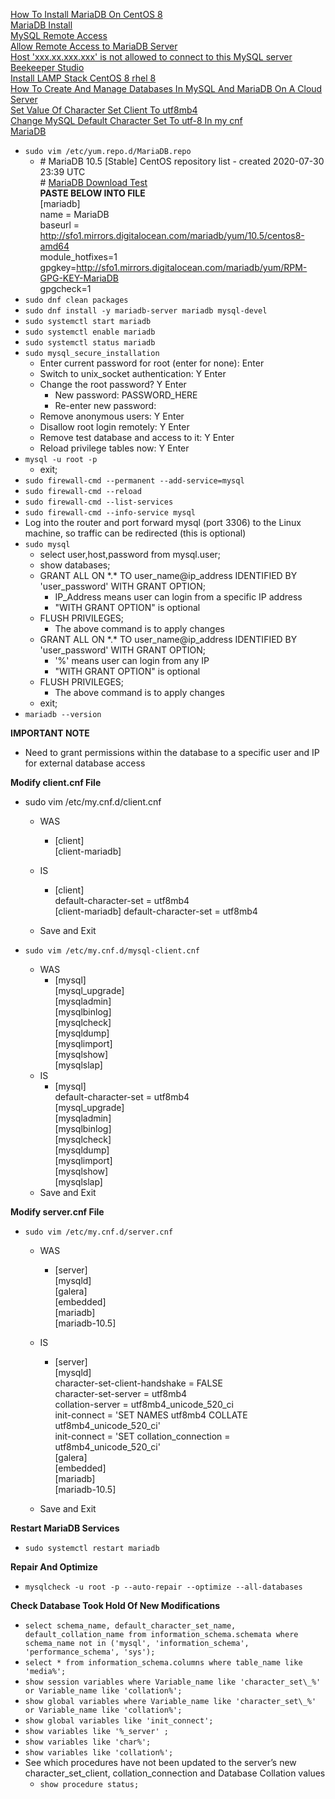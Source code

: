[How To Install MariaDB On CentOS 8](https://www.linode.com/docs/databases/mariadb/how-to-install-mariadb-on-centos-8/)<br />
[MariaDB Install](https://www.server-world.info/en/note?os=CentOS_8&p=mariadb&f=1)<br />
[MySQL Remote Access](https://linuxize.com/post/mysql-remote-access/)<br />
[Allow Remote Access to MariaDB Server](https://www.mynotepaper.com/allow-remote-access-to-mariadb-server-on-rhel-centos)<br />
[Host 'xxx.xx.xxx.xxx' is not allowed to connect to this MySQL server](https://stackoverflow.com/questions/1559955/host-xxx-xx-xxx-xxx-is-not-allowed-to-connect-to-this-mysql-server)<br />
[Beekeeper Studio](https://www.beekeeperstudio.io/)<br />
[Install LAMP Stack CentOS 8 rhel 8](https://www.linuxbabe.com/redhat/install-lamp-stack-centos-8-rhel-8)<br />
[How To Create And Manage Databases In MySQL And MariaDB On A Cloud Server](https://www.digitalocean.com/community/tutorials/how-to-create-and-manage-databases-in-mysql-and-mariadb-on-a-cloud-server)<br />
[Set Value Of Character Set Client To utf8mb4](https://dba.stackexchange.com/questions/59126/set-value-of-character-set-client-to-utf8mb4)<br />
[Change MySQL Default Character Set To utf-8 In my cnf](https://stackoverflow.com/questions/3513773/change-mysql-default-character-set-to-utf-8-in-my-cnf)<br />
[MariaDB](https://mariadb.org/download/)
* `sudo vim /etc/yum.repo.d/MariaDB.repo`
  * \# MariaDB 10.5 [Stable] CentOS repository list - created 2020-07-30 23:39 UTC<br />
    \# [MariaDB Download Test](https://mariadb.org/download-test/)<br />
    **PASTE BELOW INTO FILE**<br />
    [mariadb]<br />
    name = MariaDB<br />
    baseurl = http://sfo1.mirrors.digitalocean.com/mariadb/yum/10.5/centos8-amd64<br />
    module_hotfixes=1<br />
    gpgkey=http://sfo1.mirrors.digitalocean.com/mariadb/yum/RPM-GPG-KEY-MariaDB<br />
    gpgcheck=1<br />
* `sudo dnf clean packages`
* `sudo dnf install -y mariadb-server mariadb mysql-devel`
* `sudo systemctl start mariadb`
* `sudo systemctl enable mariadb`
* `sudo systemctl status mariadb`
* `sudo mysql_secure_installation`
  * Enter current password for root (enter for none): Enter
  * Switch to unix_socket authentication: Y Enter
  * Change the root password? Y Enter
    * New password: PASSWORD_HERE
    * Re-enter new password:
  * Remove anonymous users: Y Enter
  * Disallow root login remotely: Y Enter
  * Remove test database and access to it: Y Enter
  * Reload privilege tables now: Y Enter
* `mysql -u root -p`
  * exit;
* `sudo firewall-cmd --permanent --add-service=mysql`
* `sudo firewall-cmd --reload`
* `sudo firewall-cmd --list-services`
* `sudo firewall-cmd --info-service mysql`
* Log into the router and port forward mysql (port 3306) to the Linux machine, so traffic can be redirected (this is optional)
* `sudo mysql`
  * select user,host,password from mysql.user;
  * show databases;
  * GRANT ALL ON \*.\* TO user_name@ip_address IDENTIFIED BY 'user_password' WITH GRANT OPTION;
    * IP_Address means user can login from a specific IP address
    * "WITH GRANT OPTION" is optional
  * FLUSH PRIVILEGES;
    * The above command is to apply changes 
  * GRANT ALL ON \*.\* TO user_name@ip_address IDENTIFIED BY 'user_password' WITH GRANT OPTION;
    * '%' means user can login from any IP
    * "WITH GRANT OPTION" is optional
  * FLUSH PRIVILEGES;
    * The above command is to apply changes 
  * exit;
* `mariadb --version`

**IMPORTANT NOTE**
* Need to grant permissions within the database to a specific user and IP for external database access

**Modify client.cnf File**
* sudo vim /etc/my.cnf.d/client.cnf
  * WAS
    * [client]<br />
      [client-mariadb]

  * IS
    * [client]<br />
      default-character-set = utf8mb4<br />
      [client-mariadb]
      default-character-set = utf8mb4
  * Save and Exit

* `sudo vim /etc/my.cnf.d/mysql-client.cnf`
  * WAS
    * [mysql]<br />
      [mysql_upgrade]<br />
      [mysqladmin]<br />
      [mysqlbinlog]<br />
      [mysqlcheck]<br />
      [mysqldump]<br />
      [mysqlimport]<br />
      [mysqlshow]<br />
      [mysqlslap]<br />
  * IS
    * [mysql]<br />
      default-character-set = utf8mb4<br />
      [mysql_upgrade]<br />
      [mysqladmin]<br />
      [mysqlbinlog]<br />
      [mysqlcheck]<br />
      [mysqldump]<br />
      [mysqlimport]<br />
      [mysqlshow]<br />
      [mysqlslap]<br />
  * Save and Exit

**Modify server.cnf File**
* `sudo vim /etc/my.cnf.d/server.cnf`
  * WAS
    * [server]<br />
      [mysqld]<br />
      [galera]<br />
      [embedded]<br />
      [mariadb]<br />
      [mariadb-10.5]<br />

  * IS
    * [server]<br />
      [mysqld]<br />
      character-set-client-handshake = FALSE<br />
      character-set-server = utf8mb4<br />
      collation-server = utf8mb4_unicode_520_ci<br />
      init-connect = 'SET NAMES utf8mb4 COLLATE utf8mb4_unicode_520_ci'<br />
      init-connect = 'SET collation_connection = utf8mb4_unicode_520_ci'<br />
      [galera]<br />
      [embedded]<br />
      [mariadb]<br />
      [mariadb-10.5]<br />
  * Save and Exit

**Restart MariaDB Services**
* `sudo systemctl restart mariadb`

**Repair And Optimize**
* `mysqlcheck -u root -p --auto-repair --optimize --all-databases`

**Check Database Took Hold Of New Modifications**
* `select schema_name, default_character_set_name, default_collation_name from information_schema.schemata where schema_name not in ('mysql', 'information_schema', 'performance_schema', 'sys');`
* `select * from information_schema.columns where table_name like 'media%';`
* `show session variables where Variable_name like 'character_set\_%' or Variable_name like 'collation%';`
* `show global variables where Variable_name like 'character_set\_%' or Variable_name like 'collation%';`
* `show global variables like 'init_connect';`
* `show variables like '%_server' ;`
* `show variables like 'char%';`
* `show variables like 'collation%';`
* See which procedures have not been updated to the server’s new character_set_client, collation_connection and Database Collation values
  * `show procedure status;`
